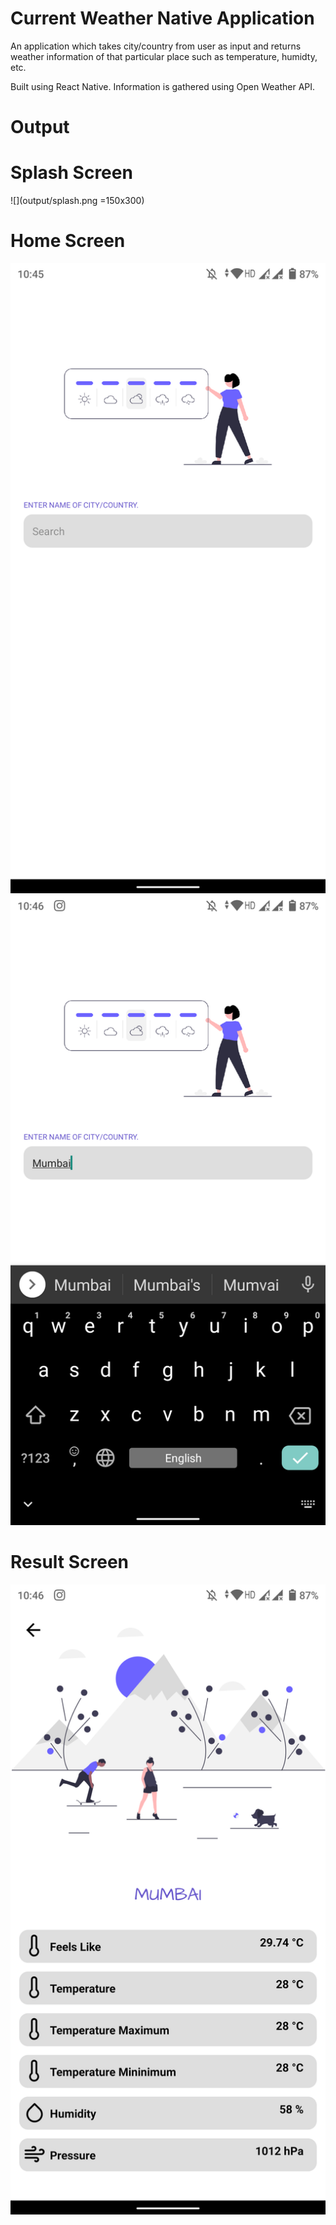 # Current Weather Native Application

An application which takes city/country from user as input and returns weather information of that particular place such as temperature, humidty, etc.

Built using React Native.
Information is gathered using Open Weather API.

# Output

# Splash Screen
![](output/splash.png =150x300)

# Home Screen
![](output/home.png)
![](output/home_keyboard.png)

# Result Screen
![](output/result.png)